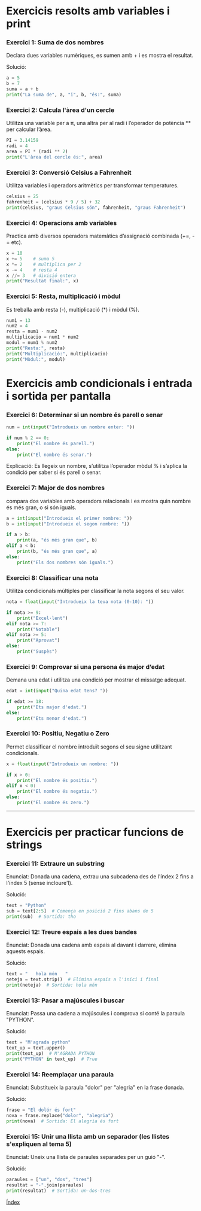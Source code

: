 # Exercicis resolts amb variables i print
### Exercici 1: Suma de dos nombres

Declara dues variables numèriques, es sumen amb + i es mostra el resultat.

Solució:
```Python
a = 5
b = 7
suma = a + b
print("La suma de", a, "i", b, "és:", suma)
```

### Exercici 2: Calcula l'àrea d'un cercle
Utilitza una variable per a π, una altra per al radi i l’operador de potència ** per calcular l’àrea.

```Python
PI = 3.14159
radi = 4
area = PI * (radi ** 2)
print("L'àrea del cercle és:", area)
```

### Exercici 3: Conversió Celsius a Fahrenheit

Utilitza variables i operadors aritmètics per transformar temperatures.

```Python
celsius = 25
fahrenheit = (celsius * 9 / 5) + 32
print(celsius, "graus Celsius són", fahrenheit, "graus Fahrenheit")
```

### Exercici 4: Operacions amb variables

Practica amb diversos operadors matemàtics d’assignació combinada (+=, -= etc).

```Python
x = 10
x += 5    # suma 5
x *= 2    # multiplica per 2
x -= 4    # resta 4
x //= 3   # divisió entera
print("Resultat final:", x)
```
### Exercici 5: Resta, multiplicació i mòdul
Es treballa amb resta (-), multiplicació (*) i mòdul (%).

```Python
num1 = 13
num2 = 4
resta = num1 - num2
multiplicacio = num1 * num2
modul = num1 % num2
print("Resta:", resta)
print("Multiplicació:", multiplicacio)
print("Mòdul:", modul)
```

# Exercicis amb condicionals i entrada i sortida per pantalla

### Exercici 6: Determinar si un nombre és parell o senar

```Python
num = int(input("Introdueix un nombre enter: "))

if num % 2 == 0:
    print("El nombre és parell.")
else:
    print("El nombre és senar.")
```
Explicació: Es llegeix un nombre, s’utilitza l’operador mòdul % i s’aplica la condició per saber si és parell o senar.

### Exercici 7: Major de dos nombres

compara dos variables amb operadors relacionals i es mostra quin nombre és més gran, o si són iguals.

```Python
a = int(input("Introdueix el primer nombre: "))
b = int(input("Introdueix el segon nombre: "))

if a > b:
    print(a, "és més gran que", b)
elif a < b:
    print(b, "és més gran que", a)
else:
    print("Els dos nombres són iguals.")
```


### Exercici 8: Classificar una nota

Utilitza condicionals múltiples per classificar la nota segons el seu valor.

```Python
nota = float(input("Introdueix la teua nota (0-10): "))

if nota >= 9:
    print("Excel·lent")
elif nota >= 7:
    print("Notable")
elif nota >= 5:
    print("Aprovat")
else:
    print("Suspès")
```


### Exercici 9: Comprovar si una persona és major d’edat

Demana una edat i utilitza una condició per mostrar el missatge adequat.

```Python
edat = int(input("Quina edat tens? "))

if edat >= 18:
    print("Ets major d'edat.")
else:
    print("Ets menor d'edat.")
```


### Exercici 10: Positiu, Negatiu o Zero

Permet classificar el nombre introduït segons el seu signe utilitzant condicionals.

```Python
x = float(input("Introdueix un nombre: "))

if x > 0:
    print("El nombre és positiu.")
elif x < 0:
    print("El nombre és negatiu.")
else:
    print("El nombre és zero.")
```



---
# Exercicis per practicar funcions de strings

### Exercici 11: Extraure un substring
Enunciat: Donada una cadena, extrau una subcadena des de l'índex 2 fins a l'índex 5 (sense incloure'l).

Solució:

```Python
text = "Python"
sub = text[2:5]  # Comença en posició 2 fins abans de 5
print(sub)  # Sortida: tho
```
### Exercici 12: Treure espais a les dues bandes
Enunciat: Donada una cadena amb espais al davant i darrere, elimina aquests espais.

Solució:

```Python
text = "   hola món   "
neteja = text.strip()  # Elimina espais a l'inici i final
print(neteja)  # Sortida: hola món
```
### Exercici 13: Pasar a majúscules i buscar
Enunciat: Passa una cadena a majúscules i comprova si conté la paraula "PYTHON".

Solució:

```Python
text = "M'agrada python"
text_up = text.upper()
print(text_up)  # M'AGRADA PYTHON
print("PYTHON" in text_up)  # True
```
### Exercici 14: Reemplaçar una paraula
Enunciat: Substitueix la paraula "dolor" per "alegria" en la frase donada.

Solució:

```Python
frase = "El dolór és fort"
nova = frase.replace("dolor", "alegria")
print(nova)  # Sortida: El alegria és fort
```
### Exercici 15: Unir una llista amb un separador (les llistes s'expliquen al tema 5)
Enunciat: Uneix una llista de paraules separades per un guió "-".

Solució:

```Python
paraules = ["un", "dos", "tres"]
resultat = "-".join(paraules)
print(resultat)  # Sortida: un-dos-tres
```

<div style="justify-content: space-between;">
<p style="display:inline; display: flex; justify-content: space-between; width: auto;">
       <span><a href="/apunts">Índex</a></span>
</p>
</div>
